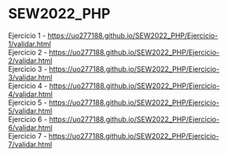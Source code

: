 # SEW2022_PHP<br />
Ejercicio 1 - https://uo277188.github.io/SEW2022_PHP/Ejercicio-1/validar.html<br />
Ejercicio 2 - https://uo277188.github.io/SEW2022_PHP/Ejercicio-2/validar.html<br />
Ejercicio 3 - https://uo277188.github.io/SEW2022_PHP/Ejercicio-3/validar.html<br />
Ejercicio 4 - https://uo277188.github.io/SEW2022_PHP/Ejercicio-4/validar.html<br />
Ejercicio 5 - https://uo277188.github.io/SEW2022_PHP/Ejercicio-5/validar.html<br />
Ejercicio 6 - https://uo277188.github.io/SEW2022_PHP/Ejercicio-6/validar.html<br />
Ejercicio 7 - https://uo277188.github.io/SEW2022_PHP/Ejercicio-7/validar.html<br />
